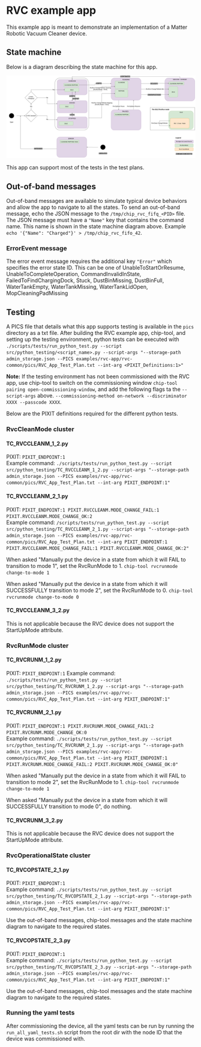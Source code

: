 # RVC example app

This example app is meant to demonstrate an implementation of a Matter Robotic
Vacuum Cleaner device.

## State machine

Below is a diagram describing the state machine for this app.

![state machine](RVC_app_state_diagram.png)

This app can support most of the tests in the test plans.

## Out-of-band messages

Out-of-band messages are available to simulate typical device behaviors and
allow the app to navigate to all the states. To send an out-of-band message,
echo the JSON message to the `/tmp/chip_rvc_fifq_<PID>` file. The JSON message
must have a `"Name"` key that contains the command name. This name is shown in
the state machine diagram above. Example
`echo '{"Name": "Charged"}' > /tmp/chip_rvc_fifo_42`.

### ErrorEvent message

The error event message requires the additional key `"Error"` which specifies
the error state ID. This can be one of UnableToStartOrResume,
UnableToCompleteOperation, CommandInvalidInState, FailedToFindChargingDock,
Stuck, DustBinMissing, DustBinFull, WaterTankEmpty, WaterTankMissing,
WaterTankLidOpen, MopCleaningPadMissing

## Testing

A PICS file that details what this app supports testing is available in the
`pics` directory as a txt file. After building the RVC example app, chip-tool,
and setting up the testing environment, python tests can be executed with
`./scripts/tests/run_python_test.py --script src/python_testing/<script_name>.py --script-args "--storage-path admin_storage.json --PICS examples/rvc-app/rvc-common/pics/RVC_App_Test_Plan.txt --int-arg <PIXIT_Definitions:1>"`

**Note:** If the testing environment has not been commissioned with the RVC app,
use chip-tool to switch on the commissioning window
`chip-tool pairing open-commissioning-window`, and add the following flags ta
the `--script-args` above.
`--commissioning-method on-network --discriminator XXXX --passcode XXXX`.

Below are the PIXIT definitions required for the different python tests.

### RvcCleanMode cluster

#### TC_RVCCLEANM_1_2.py

PIXIT: `PIXIT_ENDPOINT:1`  
Example command:
`./scripts/tests/run_python_test.py --script src/python_testing/TC_RVCCLEANM_1_2.py --script-args "--storage-path admin_storage.json --PICS examples/rvc-app/rvc-common/pics/RVC_App_Test_Plan.txt --int-arg PIXIT_ENDPOINT:1"`

#### TC_RVCCLEANM_2_1.py

PIXIT:
`PIXIT_ENDPOINT:1 PIXIT.RVCCLEANM.MODE_CHANGE_FAIL:1 PIXIT.RVCCLEANM.MODE_CHANGE_OK:2`  
Example command:
`/scripts/tests/run_python_test.py --script src/python_testing/TC_RVCCLEANM_2_1.py --script-args "--storage-path admin_storage.json --PICS examples/rvc-app/rvc-common/pics/RVC_App_Test_Plan.txt --int-arg PIXIT_ENDPOINT:1 PIXIT.RVCCLEANM.MODE_CHANGE_FAIL:1 PIXIT.RVCCLEANM.MODE_CHANGE_OK:2"`

When asked "Manually put the device in a state from which it will FAIL to
transition to mode 1", set the RvcRunMode to 1.
`chip-tool rvcrunmode change-to-mode 1`

When asked "Manually put the device in a state from which it will SUCCESSFULLY
transition to mode 2", set the RvcRunMode to 0.
`chip-tool rvcrunmode change-to-mode 0`

#### TC_RVCCLEANM_3_2.py

This is not applicable because the RVC device does not support the StartUpMode
attribute.

### RvcRunMode cluster

#### TC_RVCRUNM_1_2.py

PIXIT: `PIXIT_ENDPOINT:1` Example command:
`./scripts/tests/run_python_test.py --script src/python_testing/TC_RVCRUNM_1_2.py --script-args "--storage-path admin_storage.json --PICS examples/rvc-app/rvc-common/pics/RVC_App_Test_Plan.txt --int-arg PIXIT_ENDPOINT:1"`

#### TC_RVCRUNM_2_1.py

PIXIT:
`PIXIT_ENDPOINT:1 PIXIT.RVCRUNM.MODE_CHANGE_FAIL:2 PIXIT.RVCRUNM.MODE_CHANGE_OK:0`  
Example command:
`./scripts/tests/run_python_test.py --script src/python_testing/TC_RVCRUNM_2_1.py --script-args "--storage-path admin_storage.json --PICS examples/rvc-app/rvc-common/pics/RVC_App_Test_Plan.txt --int-arg PIXIT_ENDPOINT:1 PIXIT.RVCRUNM.MODE_CHANGE_FAIL:2 PIXIT.RVCRUNM.MODE_CHANGE_OK:0"`

When asked "Manually put the device in a state from which it will FAIL to
transition to mode 2", set the RvcRunMode to 1.
`chip-tool rvcrunmode change-to-mode 1`

When asked "Manually put the device in a state from which it will SUCCESSFULLY
transition to mode 0", do nothing.

#### TC_RVCRUNM_3_2.py

This is not applicable because the RVC device does not support the StartUpMode
attribute.

### RvcOperationalState cluster

#### TC_RVCOPSTATE_2_1.py

PIXIT: `PIXIT_ENDPOINT:1`  
Example command:
`./scripts/tests/run_python_test.py --script src/python_testing/TC_RVCOPSTATE_2_1.py --script-args "--storage-path admin_storage.json --PICS examples/rvc-app/rvc-common/pics/RVC_App_Test_Plan.txt --int-arg PIXIT_ENDPOINT:1"`

Use the out-of-band messages, chip-tool messages and the state machine diagram
to navigate to the required states.

#### TC_RVCOPSTATE_2_3.py

PIXIT: `PIXIT_ENDPOINT:1`  
Example command:
`./scripts/tests/run_python_test.py --script src/python_testing/TC_RVCOPSTATE_2_3.py --script-args "--storage-path admin_storage.json --PICS examples/rvc-app/rvc-common/pics/RVC_App_Test_Plan.txt --int-arg PIXIT_ENDPOINT:1"`

Use the out-of-band messages, chip-tool messages and the state machine diagram
to navigate to the required states.

### Running the yaml tests

After commissioning the device, all the yaml tests can be run by running the
`run_all_yaml_tests.sh` script from the root dir with the node ID that the
device was commissioned with.
